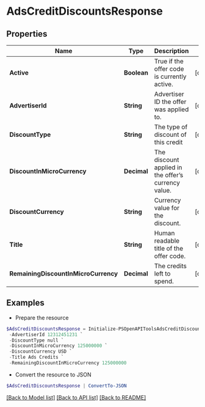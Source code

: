 # AdsCreditDiscountsResponse
## Properties

Name | Type | Description | Notes
------------ | ------------- | ------------- | -------------
**Active** | **Boolean** | True if the offer code is currently active. | [optional] 
**AdvertiserId** | **String** | Advertiser ID the offer was applied to. | [optional] 
**DiscountType** | **String** | The type of discount of this credit | [optional] 
**DiscountInMicroCurrency** | **Decimal** | The discount applied in the offer’s currency value. | [optional] 
**DiscountCurrency** | **String** | Currency value for the discount. | [optional] 
**Title** | **String** | Human readable title of the offer code. | [optional] 
**RemainingDiscountInMicroCurrency** | **Decimal** | The credits left to spend. | [optional] 

## Examples

- Prepare the resource
```powershell
$AdsCreditDiscountsResponse = Initialize-PSOpenAPIToolsAdsCreditDiscountsResponse  -Active true `
 -AdvertiserId 12312451231 `
 -DiscountType null `
 -DiscountInMicroCurrency 125000000 `
 -DiscountCurrency USD `
 -Title Ads Credits `
 -RemainingDiscountInMicroCurrency 125000000
```

- Convert the resource to JSON
```powershell
$AdsCreditDiscountsResponse | ConvertTo-JSON
```

[[Back to Model list]](../README.md#documentation-for-models) [[Back to API list]](../README.md#documentation-for-api-endpoints) [[Back to README]](../README.md)

